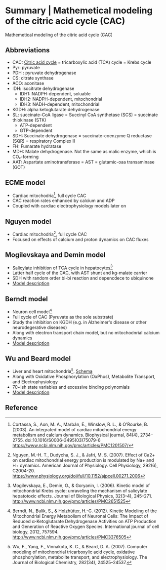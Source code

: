 # Summary | Mathemetical modeling of the citric acid cycle (CAC)


Mathemetical modeling of the citric acid cycle (CAC)

<!--more-->

## Abbreviations
* CAC: [Citric acid cycle](https://en.wikipedia.org/wiki/Citric_acid_cycle) = tricarboxylic acid (TCA) cycle = Krebs cycle
* Pyr: pyruvate
* PDH : pyruvate dehydrogenase
* CS: citrate synthase
* ACO: aconitase
* IDH: isocitrate dehydrogenase
  * IDH1: NADPH-dependent, soluable
  * IDH2: NADPH-dependent, mitochondrial
  * IDH3: NADH-dependent, mitochondrial
* KGDH: alpha ketoglutarate dehydrogenase
* SL: succinate-CoA ligase = Succinyl CoA synthetase (SCS) = succinate thiokinase (STK)
  * ATP-dependent
  * GTP-dependent
* SDH: Succinate dehydrogenase = succinate-coenzyme Q reductase (SQR) = respiratory Complex II
* FH: Fumarate hydratase
* MDH: Malate dehydrogenase. Not the same as malic enzyme, which is CO₂-forming
* AAT: Aspartate aminotransferase = AST = glutamic-oaa transaminase (GOT)

## ECME model
* Cardiac mitochodria[^Cortassa2003], full cycle CAC
* CAC reaction rates enhanced by calcium and ADP
* Coupled with cardiac electrophysiology models later on

## Nguyen model
* Cardiac mitochodria[^Nguyen2007], full cycle CAC
* Focused on effects of calcium and proton dynamics on CAC fluxes

## Mogilevskaya and Demin model
* Salicylate inhibition of TCA cycle in hepatocytes[^Mogilevskaya2006]
* Latter half cycle of the CAC, with AST shunt and kg-malate carrier
* SDH with random order bi-bi reaction and depencdece to ubiquinone
* [Model description](https://www.ncbi.nlm.nih.gov/pmc/articles/PMC2651525/pdf/10867_2006_Article_9015.pdf)

## Berndt model
* Neuron cell model[^Berndt2012]
* Full cycle of CAC (Pyruvate as the sole substrate)
* Study the inhibition on KGDH (e.g. in Alzheimer's disease or other neurodegerative diseases)
* Along with electron transport chain model, but no mitochodnrial calcium dynamics
* [Model description](https://www.ncbi.nlm.nih.gov/pmc/articles/PMC3376505/bin/757594.f1.pdf)

## Wu and Beard model
* Liver and heart mitochondria[^Wu2007]. [Schema](http://www.jbc.org/content/282/34/24525/F1.expansion.html)
* Along with Oxidative Phosphorylation (OxPhos), Metabolite Transport, and Electrophysiology
* 70~ish state variables and excessive binding polynomials
* [Model description](http://www.jbc.org/content/282/34/24525.full.pdf+html?with-ds=yes)



## Reference
[^Mogilevskaya2006]: Mogilevskaya, E., Demin, O., & Goryanin, I. (2006). Kinetic model of mitochondrial Krebs cycle: unraveling the mechanism of salicylate hepatotoxic effects. Journal of Biological Physics, 32(3–4), 245–271. http://www.ncbi.nlm.nih.gov/pmc/articles/PMC2651525

[^Berndt2012]: Berndt, N., Bulik, S., & Holzhütter, H.-G. (2012). Kinetic Modeling of the Mitochondrial Energy Metabolism of Neuronal Cells: The Impact of Reduced α-Ketoglutarate Dehydrogenase Activities on ATP Production and Generation of Reactive Oxygen Species. International journal of cell biology, 2012, 757594. http://www.ncbi.nlm.nih.gov/pmc/articles/PMC3376505

[^Wu2007]: Wu, F., Yang, F., Vinnakota, K. C., & Beard, D. A. (2007). Computer modeling of mitochondrial tricarboxylic acid cycle, oxidative phosphorylation, metabolite transport, and electrophysiology. The Journal of Biological Chemistry, 282(34), 24525–24537.

[^Cortassa2003]: Cortassa, S., Aon, M. A., Marbán, E., Winslow, R. L., & O'Rourke, B. (2003). An integrated model of cardiac mitochondrial energy metabolism and calcium dynamics. Biophysical journal, 84(4), 2734–2755. doi:10.1016/S0006-3495(03)75079-6 https://www.ncbi.nlm.nih.gov/pmc/articles/PMC1201507/

[^Nguyen2007]: Nguyen, M.-H. T., Dudycha, S. J., & Jafri, M. S. (2007). Effect of Ca2+ on cardiac mitochondrial energy production is modulated by Na+ and H+ dynamics. American Journal of Physiology. Cell Physiology, 292(6), C2004-20. https://www.physiology.org/doi/full/10.1152/ajpcell.00271.2006

